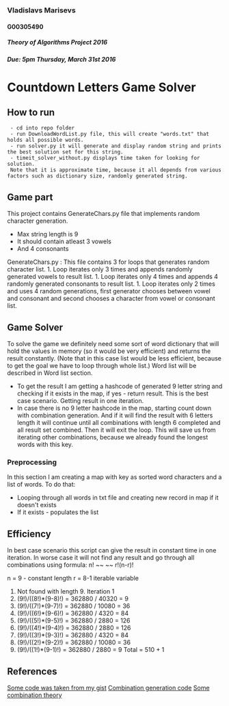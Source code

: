 ### Vladislavs Marisevs
#### G00305490
##### Theory of Algorithms Project 2016
##### Due: 5pm Thursday, March 31st 2016

# Countdown Letters Game Solver

## How to run
```
 - cd into repo folder
 - run DownloadWordList.py file, this will create "words.txt" that holds all possible words.
 - run solver.py it will generate and display random string and prints the best solution set for this string.
 - timeit_solver_without.py displays time taken for looking for solution. 
 Note that it is approximate time, because it all depends from various factors such as dictionary size, randomly generated string.
```

## Game part
This project contains GenerateChars.py file that implements random character generation. 
 - Max string length is 9 
 - It should contain atleast 3 vowels
 - And 4 consonants
 
 GenerateChars.py :
	This file contains 3 for loops that generates random character list.
	1. Loop iterates only 3 times and appends randomly generated vowels to result list.
	1. Loop iterates only 4 times and appends 4 randomly generated consonants to result list.
	1. Loop iterates only 2 times and uses 4 random generations, first generator chooses between vowel and consonant and second chooses a character from vowel or consonant list.

## Game Solver
To solve the game we definitely need some sort of word dictionary that will hold the values in memory (so it would be very efficient) and returns the result constantly. (Note that in this case list would be less efficient, because to get the goal we have to loop through whole list.) Word list will be described in Word list section.

- To get the result I am getting a hashcode of generated 9 letter string and checking if it exists in the map, if yes - return result. This is the best case scenario. Getting result in one iteration.
- In case there is no 9 letter hashcode in the map, starting count down with combination generation. And if it will find the result with 6 letters length it will continue until all combinations with length 6 completed and all result set combined. Then it will exit the loop. This will save us from iterating other combinations, because we already found the longest words with this key.


### Preprocessing
In this section I am creating a map with key as sorted word characters and a list of words. To do that:
- Looping through all words in txt file and creating new record in map if it doesn't exists
- If it exists - populates the list

## Efficiency
In best case scenario this script can give the result in constant time in one iteration. 
In worse case it will not find any result and go through all combinations using formula:
    n!
~~        ~~
  r!(n-r)!

n = 9 - constant length
r = 8-1 iterable variable  
  
1. Not found with length 9. Iteration 1
1. (9!)/((8!)*(9-8)!) = 362880 / 40320 = 9
1. (9!)/((7!)*(9-7)!) = 362880 / 10080 = 36
1. (9!)/((6!)*(9-6)!) = 362880 / 4320  = 84
1. (9!)/((5!)*(9-5)!) = 362880 / 2880  = 126
1. (9!)/((4!)*(9-4)!) = 362880 / 2880  = 126
1. (9!)/((3!)*(9-3)!) = 362880 / 4320  = 84
1. (9!)/((2!)*(9-2)!) = 362880 / 10080 = 36
1. (9!)/((1!)*(9-1)!) = 362880 / 2880  = 9
Total = 510 + 1

## References
[Some code was taken from my gist](https://gist.github.com/VMarisevs/8eb0437668cbad54aab7)
[Combination generation code](http://stackoverflow.com/questions/127704/algorithm-to-return-all-combinations-of-k-elements-from-n)
[Some combination theory](https://www.mathsisfun.com/combinatorics/combinations-permutations.html)